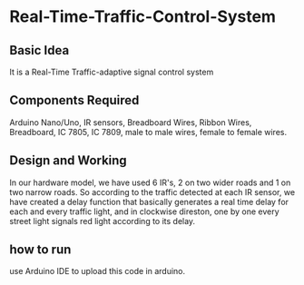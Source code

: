 # Real-Time-Traffic-Control-System
## Basic Idea
It is a Real-Time Traffic-adaptive signal control system 
## Components Required
Arduino Nano/Uno, IR sensors, Breadboard Wires, Ribbon Wires, Breadboard, IC 7805, IC 7809, male to male wires, female to female wires.
## Design and Working
In our hardware model, we have used 6 IR's, 2 on two wider roads and 1 on two narrow roads. So according to the traffic detected at each IR sensor, we have created a delay function that basically generates a real time delay for each and every traffic light, and in clockwise direston, one by one every street light signals red light according to its delay.
## how to run
use Arduino IDE to upload this code in arduino.

